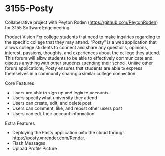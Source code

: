 # 3155-Posty

Collaberative project with Peyton Roden (https://github.com/PeytonRoden) for 3155 Software Engeineering. 

Product Vision
For college students that need to make inquiries regarding to the specific college that they may attend. “Posty” is a web application that allows college students to connect and share any questions, opinions, interest, passions, thoughts, and experiences about the college they attend. This forum will allow students to be able to effectively communicate  and discuss anything with other students attending their school. Unlike other forum applications, Posty ensures that students are able to express themselves in a community sharing a similar college connection. 

Core Features
- Users are able to sign up and login to accounts
- Users specify what university they attend
- Users can create, edit, and delete post
- Users can comment, like, and repost other users post
- Users can edit their account information

Extra Features
- Deploying the Posty application onto the cloud through https://posty.onrender.com/Render.
- Flash Messages
- Upload Profile Picture



